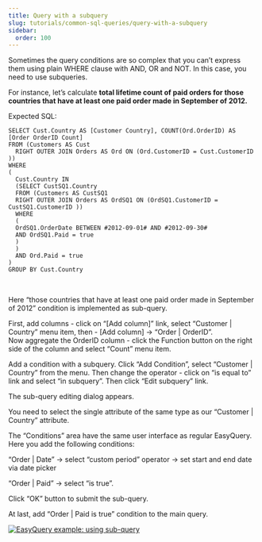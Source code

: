 ```yaml
---
title: Query with a subquery
slug: tutorials/common-sql-queries/query-with-a-subquery
sidebar:
  order: 100
---
```


<div class="row">
  <div class="col-md-12 c-content-media-1 krh-blogpost">
  
<p>Sometimes the query conditions are so complex that you can’t express them using plain WHERE clause with AND, OR and NOT. In this case, you need to use subqueries.</p>

<p>For instance, let’s calculate <b>total lifetime count of paid orders for those countries that have at least one paid order made in September of 2012.</b></p>

<p>Expected SQL:</p>

<pre><code class="sql">SELECT Cust.Country AS [Customer Country], COUNT(Ord.OrderID) AS [Order OrderID Count] 
FROM (Customers AS Cust
  RIGHT OUTER JOIN Orders AS Ord ON (Ord.CustomerID = Cust.CustomerID ))
WHERE
(
  Cust.Country IN
  (SELECT CustSQ1.Country 
  FROM (Customers AS CustSQ1
  RIGHT OUTER JOIN Orders AS OrdSQ1 ON (OrdSQ1.CustomerID = CustSQ1.CustomerID ))
  WHERE
  (
  OrdSQ1.OrderDate BETWEEN #2012-09-01# AND #2012-09-30# 
  AND OrdSQ1.Paid = true
  )
  ) 
  AND Ord.Paid = true
)
GROUP BY Cust.Country</code></pre>
<br>
<p>Here “those countries that have at least one paid order made in September of 2012” condition is implemented as sub-query.</p>

<p>First, add columns - click on “[Add column]” link, select “Customer | Country” menu item, then - [Add column] -> “Order | OrderID”.<br>
Now aggregate the OrderID column - click the Function button on the right side of the column and select “Count” menu item.</p>

<p>Add a condition with a subquery. Click “Add Condition”, select “Customer | Country” from the menu. Then change the operator - click on “is equal to” link and select “in subquery”. Then click “Edit subquery” link.</p>

<p>The sub-query editing dialog appears.</p>

<p>You need to select the single attribute of the same type as our “Customer | Country” attribute.</p>

<p>The “Conditions” area have the same user interface as regular EasyQuery. Here you add the following conditions:
</p>
<p>“Order | Date” -> select “custom period” operator -> set start and end date via date picker</p>

<p>“Order | Paid” -> select “is true”.</p>

<p>Click “OK” button to submit the sub-query.</p>

<p>At last, add “Order | Paid is true” condition to the main query.</p>

<div class="c-center">
<div class="krh-blog-ss-block">
<a href="https://files.aistant.com/korzh/easyquery-dotnet/images/subquery.gif" class="fancybox" data-fancybox-group="gallery" title="EasyQuery example: using sub-query">
<img src="https://files.aistant.com/korzh/easyquery-dotnet/images/subquery.gif" alt="EasyQuery example: using sub-query">
</a>
</div>
</div>

  </div>
 </div>
